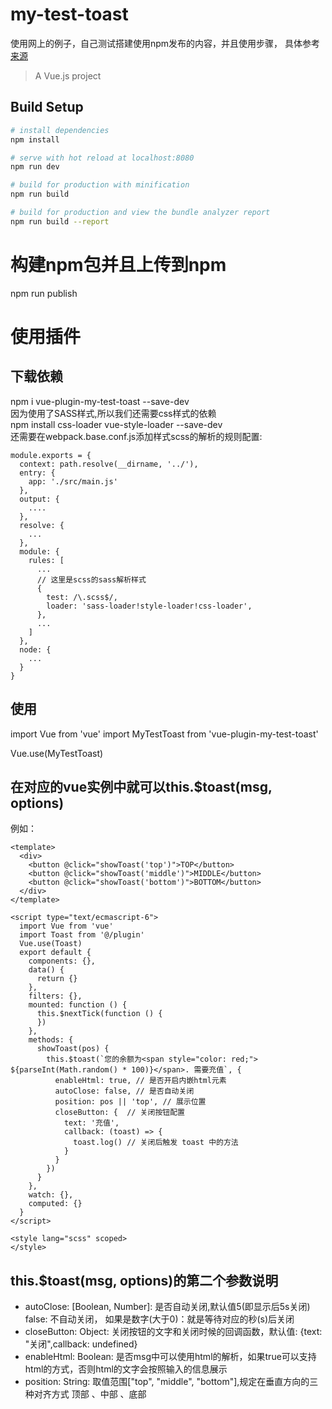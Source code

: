 # my-test-toast
使用网上的例子，自己测试搭建使用npm发布的内容，并且使用步骤，
具体参考[来源](https://www.jianshu.com/p/62c199d306e1)

> A Vue.js project

## Build Setup

``` bash
# install dependencies
npm install

# serve with hot reload at localhost:8080
npm run dev

# build for production with minification
npm run build

# build for production and view the bundle analyzer report
npm run build --report
```

# 构建npm包并且上传到npm
npm run publish

# 使用插件
## 下载依赖
npm i vue-plugin-my-test-toast --save-dev
<br/>
因为使用了SASS样式,所以我们还需要css样式的依赖
<br/>
npm install css-loader vue-style-loader --save-dev
<br/>
还需要在webpack.base.conf.js添加样式scss的解析的规则配置:
```js{13-16}
module.exports = {
  context: path.resolve(__dirname, '../'),
  entry: {
    app: './src/main.js'
  },
  output: {
    ....
  },
  resolve: {
    ...
  },
  module: {
    rules: [
      ...
	  // 这里是scss的sass解析样式
      {
        test: /\.scss$/,
        loader: 'sass-loader!style-loader!css-loader',
      },
      ...
    ]
  },
  node: {
    ...
  }
}

```

## 使用
import Vue from 'vue'
import MyTestToast from 'vue-plugin-my-test-toast'

Vue.use(MyTestToast)

## 在对应的vue实例中就可以this.$toast(msg, options)
例如：
```vue
<template>
  <div>
    <button @click="showToast('top')">TOP</button>
    <button @click="showToast('middle')">MIDDLE</button>
    <button @click="showToast('bottom')">BOTTOM</button>
  </div>
</template>

<script type="text/ecmascript-6">
  import Vue from 'vue'
  import Toast from '@/plugin'
  Vue.use(Toast)
  export default {
    components: {},
    data() {
      return {}
    },
    filters: {},
    mounted: function () {
      this.$nextTick(function () {
      })
    },
    methods: {
      showToast(pos) {
        this.$toast(`您的余额为<span style="color: red;"> ${parseInt(Math.random() * 100)}</span>. 需要充值`, {
          enableHtml: true, // 是否开启内嵌html元素
          autoClose: false, // 是否自动关闭
          position: pos || 'top', // 展示位置
          closeButton: {  // 关闭按钮配置
            text: '充值',
            callback: (toast) => {
              toast.log() // 关闭后触发 toast 中的方法
            }
          }
        })
      }
    },
    watch: {},
    computed: {}
  }
</script>

<style lang="scss" scoped>
</style>

```

## this.$toast(msg, options)的第二个参数说明
- autoClose: [Boolean, Number]: 是否自动关闭,默认值5(即显示后5s关闭)  false: 不自动关闭， 如果是数字(大于0)：就是等待对应的秒(s)后关闭
- closeButton: Object: 关闭按钮的文字和关闭时候的回调函数，默认值: {text: "关闭",callback: undefined}
- enableHtml: Boolean: 是否msg中可以使用html的解析，如果true可以支持html的方式，否则html的文字会按照输入的信息展示
- position: String: 取值范围["top", "middle", "bottom"],规定在垂直方向的三种对齐方式 顶部 、中部 、底部
